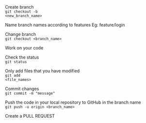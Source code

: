 Create branch<br />
  <code>git checkout -b <new_branch_name></code>
  
  Name branch names according to features Eg: feature/login
  
Change branch<br />
  <code>git checkout <branch_name></code>
    
Work on your code
    
Check the status<br />
  <code>git status</code>
  
Only add files that you have modified<br />
  <code>git add <file_names></code>
    
Commit changes<br />
  <code>git commit -m "message"</code>
    
Push the code in your local repository to GitHub in the branch name<br />
  <code>git push -u origin <branch_name></code>
    
Create a PULL REQUEST
